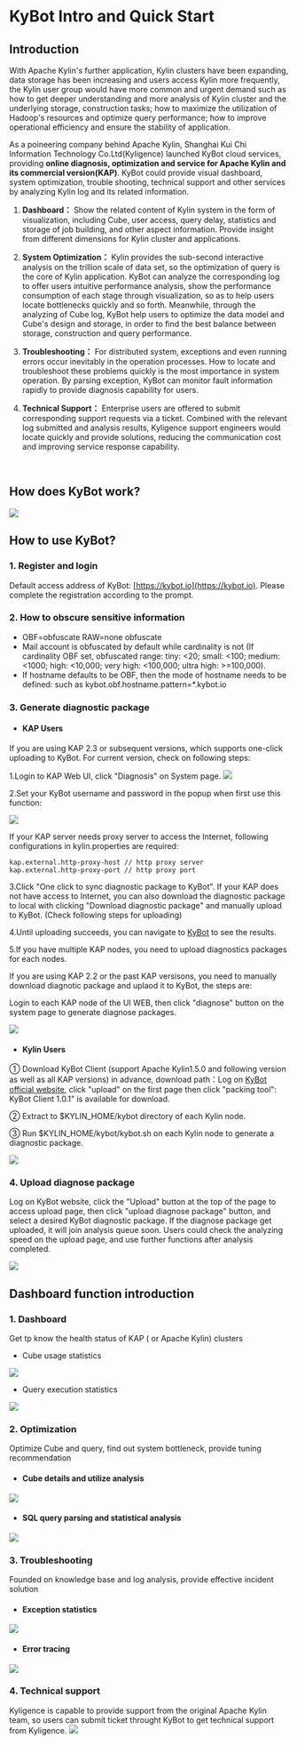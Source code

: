 # KyBot Intro and Quick Start

## Introduction

With Apache Kylin's further application, Kylin clusters have been expanding, data storage has been increasing and users access Kylin more frequently,  the Kylin user group would have more common and urgent demand such as how to get deeper understanding and more analysis of Kylin cluster and the underlying storage, construction tasks; how to maximize the utilization of Hadoop's resources and optimize query performance; how to improve operational efficiency and ensure the stability of application.

As a poineering company behind Apache Kylin, Shanghai Kui Chi Information Technology Co.Ltd(Kyligence) launched KyBot cloud services, providing **online diagnosis, optimization and service for Apache Kylin and its commercial version(KAP)**. KyBot could provide visual dashboard, system optimization, trouble shooting, technical support and other services by analyzing Kylin log and its related information.

1. **Dashboard：** Show the related content of Kylin system in the form of visualization, including Cube, user access, query delay, statistics and storage of job building, and other aspect information. Provide insight from different dimensions for Kylin cluster and applications. 

2. **System Optimization：** Kylin provides the sub-second interactive analysis on the trillion scale of data set, so the optimization of query is the core of Kylin application. KyBot can analyze the corresponding log to offer users intuitive performance analysis, show the performance consumption of each stage through visualization, so as to help users locate bottlenecks quickly and so forth. Meanwhile,  through the analyzing of Cube log, KyBot help users to optimize the data model and Cube's design and storage, in order to find the best balance between storage, construction and query performance.    

3. **Troubleshooting：** For distributed system, exceptions and even running errors occur inevitably in the operation processes. How to locate and troubleshoot these problems quickly is the most importance in system operation. By parsing exception, KyBot can monitor fault information rapidly to provide diagnosis capability for users.  

4. **Technical Support：** Enterprise users are offered to submit corresponding support requests via a ticket. Combined with the relevant log submitted and analysis results, Kyligence support engineers would locate quickly and provide solutions, reducing the communication cost and improving service response capability.

   ​



## How does KyBot work?

![](images/Picture1.png)



## How to use KyBot?

### 1. Register and login

Default access address of KyBot: [https://kybot.io](https://kybot.io). Please complete the registration according to the prompt.

### 2. How to obscure sensitive information

- OBF=obfuscate RAW=none obfuscate
- Mail account is obfuscated by default while cardinality is not (If cardinality OBF set, obfuscated range: tiny: <20; small: <100; medium: <1000; high: <10,000; very high: <100,000; ultra high: >=100,000).
- If hostname defaults to be OBF, then the mode of hostname needs to be defined: such as kybot.obf.hostname.pattern=\*.kybot.io

### 3. Generate diagnostic package

- #### KAP Users

If you are using KAP 2.3 or subsequent versions, which supports one-click uploading to KyBot. For current version, check on following steps:

1.Login to KAP Web UI, click "Diagnosis" on System page.
![](images/Picture12.png)

2.Set your KyBot username and password in the popup when first use this function:

![](images/Picture13.png)

If your KAP server needs proxy server to access the Internet, following configurations in kylin.properties are required:

```
kap.external.http-proxy-host // http proxy server
kap.external.http-proxy-port // http proxy port
```

3.Click "One click to sync diagnostic package to KyBot". If your KAP does not have access to Internet, you can also download the diagnostic package to local with clicking "Download diagnostic package" and manually upload to KyBot. (Check following steps for uploading)

4.Until uploading succeeds, you can navigate to [KyBot](https://kybot.io) to see the results.

5.If you have multiple KAP nodes, you need to upload diagnostics packages for each nodes.

If you are using KAP 2.2 or the past KAP versisons, you need to manually download diagnotic package and uplaod it to KyBot, the steps are:

Login to each KAP node of the UI WEB, then click "diagnose" button on the system page to generate diagnose packages.

![](images/Picture2.png)


- #### Kylin Users

① Download KyBot Client (support Apache Kylin1.5.0 and following version as well as all KAP versions) in advance, download path：Log on [KyBot official website](https://kybot.io), click "upload" on the first page then click "packing tool": KyBot Client 1.0.1" is available for download.

② Extract to $KYLIN\_HOME/kybot directory of each Kylin node. 

③ Run $KYLIN_HOME/kybot/kybot.sh on each Kylin node to generate a diagnostic package.

![](images/Picture3.png)



### 4. Upload diagnose package

Log on KyBot website, click the "Upload" button at the top of the page to access upload page, then click "upload diagnose package" button, and select a desired KyBot diagnostic package. If the diagnose package get uploaded, it will join analysis queue soon. Users could check the analyzing speed on the upload page, and use further functions after analysis completed.

![](images/Picture4.png)



## Dashboard function introduction

### 1. Dashboard

Get tp know the health status of KAP ( or Apache Kylin) clusters

- Cube usage statistics

![](images/Picture5.png)

- Query execution statistics

![](images/Picture6.png)

### 2. Optimization

Optimize Cube and query, find out system bottleneck, provide tuning recommendation

- #### Cube details and utilize analysis

![](images/Picture7.png)

- #### SQL query parsing and statistical analysis 

![](images/Picture8.png)

### 3. Troubleshooting

Founded on knowledge base and log analysis, provide effective incident solution

- #### Exception statistics

![](images/Picture9.png)

- #### Error tracing

![](images/Picture10.png)

### 4. Technical support

Kyligence is capable to provide support from the original Apache Kylin team, so users can submit ticket throught KyBot to get technical support from Kyligence. ![](images/Picture11.png)
